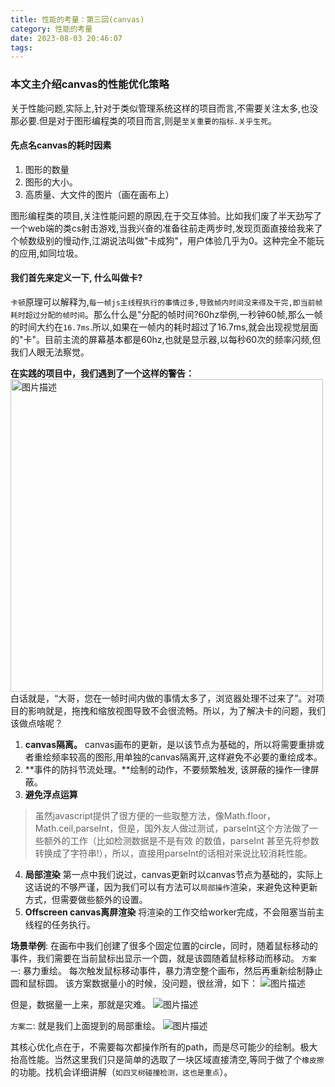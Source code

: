 ```yaml
---
title: 性能的考量：第三回(canvas)
category: 性能的考量
date: 2023-08-03 20:46:07
tags:
---
```


### 本文主介绍canvas的性能优化策略

关于性能问题,实际上,针对于类似管理系统这样的项目而言,不需要关注太多,也没那必要.但是对于图形编程类的项目而言,则是`至关重要的指标.关乎生死`。
#### 先点名canvas的耗时因素
1. 图形的数量
2. 图形的大小。
3. 高质量、大文件的图片（画在画布上）

图形编程类的项目,关注性能问题的原因,在于交互体验。比如我们废了半天劲写了一个web端的类cs射击游戏,当我兴奋的准备往前走两步时,发现页面直接给我来了个帧数级别的慢动作,江湖说法叫做"卡成狗"，用户体验几乎为0。这种完全不能玩的应用,如同垃圾。

#### 我们首先来定义一下, 什么叫做卡?
`卡顿`原理可以解释为,`每一帧js主线程执行的事情过多,导致帧内时间没来得及干完,即当前帧耗时超过分配的帧时间`。那么什么是"分配的帧时间?60hz举例,一秒钟60帧,那么一帧的时间大约在`16.7ms`.所以,如果在一帧内的耗时超过了16.7ms,就会出现视觉层面的"卡"。目前主流的屏幕基本都是60hz,也就是显示器,以每秒60次的频率闪频,但我们人眼无法察觉。

**在实践的项目中，我们遇到了一个这样的警告：**
<img src="/img/p2.webp" alt="图片描述" width="500">
白话就是，“大哥，您在一帧时间内做的事情太多了，浏览器处理不过来了”。对项目的影响就是，拖拽和缩放视图导致不会很流畅。所以，为了解决卡的问题，我们该做点啥呢？

1. **canvas隔离。**
canvas画布的更新，是以该节点为基础的，所以将需要重排或者重绘频率较高的图形,用单独的canvas隔离开,这样避免不必要的重绘成本。
2. **事件的防抖节流处理。**绘制的动作，不要频繁触发, 该屏蔽的操作一律屏蔽。
3. **避免浮点运算**
> 虽然javascript提供了很方便的一些取整方法，像Math.floor，Math.ceil,parseInt，但是，国外友人做过测试，parseInt这个方法做了一些额外的工作（比如检测数据是不是有效
> 的数值，parseInt 甚至先将参数转换成了字符串!），所以，直接用parseInt的话相对来说比较消耗性能。
4. **局部渲染**
第一点中我们说过，canvas更新时以canvas节点为基础的，实际上这话说的不够严谨，因为我们可以有方法可以`局部操作`渲染，来避免这种更新方式，但需要做些额外的设置。
5. **Offscreen canvas离屏渲染**
将渲染的工作交给worker完成，不会阻塞当前主线程的任务执行。

**场景举例**:
在画布中我们创建了很多个固定位置的circle，同时，随着鼠标移动的事件，我们需要在当前鼠标出显示一个圆，就是该圆随着鼠标移动而移动。
`方案一`: 暴力重绘。
每次触发鼠标移动事件，暴力清空整个画布，然后再重新绘制静止圆和鼠标圆。
该方案数据量小的时候，没问题，很丝滑，如下：
<img src="/img/canvas性能1.gif" alt="图片描述">

但是，数据量一上来，那就是灾难。
<img src="/img/canvas性能2.gif" alt="图片描述">

`方案二`: 就是我们上面提到的局部重绘。
<img src="/img/canvas性能3.gif" alt="图片描述">

其核心优化点在于，不需要每次都操作所有的path，而是尽可能少的绘制。极大抬高性能。当然这里我们只是简单的选取了一块区域直接清空,等同于做了个`橡皮擦`的功能。找机会详细讲解（`如四叉树碰撞检测，这也是重点`）。



